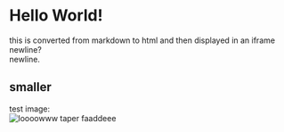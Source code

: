 # Hello World!
this is converted from markdown to html and then displayed in an iframe
newline?  
newline.
## smaller
test image:  
![loooowww taper faaddeee](https://i.pinimg.com/736x/e8/4d/df/e84ddf088c519582531ebf0727c8207b.jpg)
